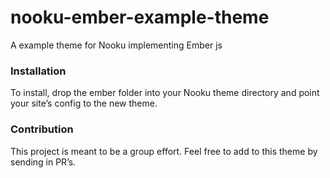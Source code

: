 nooku-ember-example-theme
=========================

A example theme for Nooku implementing Ember js

### Installation
To install, drop the ember folder into your Nooku theme directory and point your site’s config to the new theme.

### Contribution
This project is meant to be a group effort. Feel free to add to this theme by sending in PR’s.
